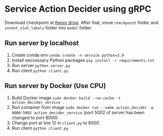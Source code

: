 # Service Action Decider using gRPC

Download checkpoint at [thesis drive](https://drive.google.com/drive/folders/15QNWIEC5JrjJwS-24TG-myMmWW7VkbjT?usp=sharing). After that, move `checkpoint` folder and `intent_slot_labels` folder into `model` folder. 

## Run server by localhost

1. Create conda env `conda create -n service python=3.9`
2. Install neccessary Python packages `pip install -r requirements.txt`
3. Run server `python server.py`
4. Run client `python client.py`
    
## Run server by Docker (Use CPU)
1. Build Docker image `sudo docker build --no-cache -t action_decider_service .` 
2. Run container from image `sudo docker run --name action_decider -p 8000:5002 action_decider_service` (port 5002 of server has been changed to port 8000)
3. Change port at line 12 in `client.py` to 8000
4. Run client `python client.py`

